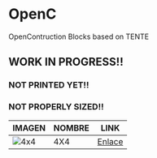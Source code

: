 # OpenC
OpenContruction Blocks based on TENTE

## WORK IN PROGRESS!!
### NOT PRINTED YET!!
### NOT PROPERLY SIZED!!

|IMAGEN|NOMBRE|LINK|
|------|------|----|
|![4x4](https://github.com/lobotic/OpenC/blob/master/4x4/OpenC.jpg)| 4X4 |[Enlace](https://github.com/lobotic/OpenC/tree/master/4x4)|
